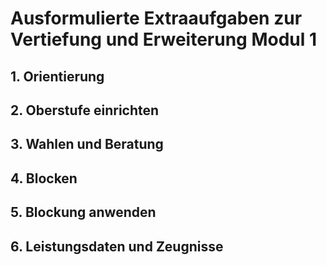 # Ausformulierte Extraaufgaben zur Vertiefung und Erweiterung Modul 1

## 1. Orientierung

## 2. Oberstufe einrichten

## 3. Wahlen und Beratung

## 4. Blocken

## 5. Blockung anwenden

## 6. Leistungsdaten und Zeugnisse
